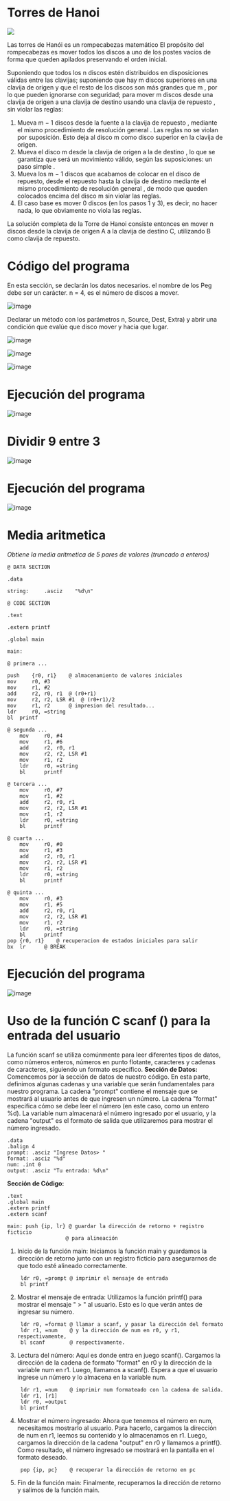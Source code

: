 # Torres de Hanoi
![](https://upload.wikimedia.org/wikipedia/commons/6/60/Tower_of_Hanoi_4.gif)

Las torres de Hanói es un rompecabezas matemático El propósito del rompecabezas es mover todos los discos a uno de los postes vacíos de forma que queden apilados preservando el orden inicial.

Suponiendo que todos los n discos estén distribuidos en disposiciones válidas entre las clavijas; suponiendo que hay m discos superiores en una clavija de origen y que el resto de los discos son más grandes que m , por lo que pueden ignorarse con seguridad; para mover m discos desde una clavija de origen a una clavija de destino usando una clavija de repuesto , sin violar las reglas:

1. Mueva m − 1 discos desde la fuente a la clavija de repuesto , mediante el mismo procedimiento de resolución general . Las reglas no se violan por suposición. Esto deja al disco m como disco superior en la clavija de origen.
2. Mueva el disco m desde la clavija de origen a la de destino , lo que se garantiza que será un movimiento válido, según las suposiciones: un paso simple .
3. Mueva los m − 1 discos que acabamos de colocar en el disco de repuesto, desde el repuesto hasta la clavija de destino mediante el mismo procedimiento de resolución general , de modo que queden colocados encima del disco m sin violar las reglas.
4. El caso base es mover 0 discos (en los pasos 1 y 3), es decir, no hacer nada, lo que obviamente no viola las reglas.

La solución completa de la Torre de Hanoi consiste entonces en mover n discos desde la clavija de origen A a la clavija de destino C, utilizando B como clavija de repuesto.



# Código del programa

En esta sección, se declarán los datos necesarios. el nombre de los Peg debe ser un carácter. n = 4, es el número de discos a mover.

![image](https://github.com/tectijuana/armexpos-covid/assets/105743084/9eee297f-3cf0-4427-9108-2987879c1b58)


Declarar un método con los parámetros n, Source, Dest, Extra) y abrir una condición que evalúe que disco mover y hacia que lugar.

![image](https://github.com/tectijuana/armexpos-covid/assets/105743084/c87a23e7-305a-4b48-963e-f6685261dc36)

![image](https://github.com/tectijuana/armexpos-covid/assets/105743084/de229cbf-4a3c-4d70-beb0-dd097a9a2fb2)

![image](https://github.com/tectijuana/armexpos-covid/assets/105743084/fb59efaa-0c47-4785-94ea-ec713f12744d)


# Ejecución del programa

![image](https://github.com/tectijuana/armexpos-covid/assets/105743084/57e0c777-a0d9-4398-8b6f-5ef7d1a9b2fe)


# Dividir 9 entre 3

![image](https://github.com/tectijuana/armexpos-covid/assets/105743084/854b16e2-e1ef-41da-b313-9666943f9b0d)

  
# Ejecución del programa

![image](https://github.com/tectijuana/armexpos-covid/assets/105743084/ac7f27d2-9434-4f31-9ed5-729692bd662c)


# Media aritmetica

_Obtiene la media aritmetica de 5 pares de valores (truncado a enteros)_

``` @ DATA SECTION ```

``` .data ```

``` string: 	.asciz	  "%d\n" ```

``` @ CODE SECTION ```

``` .text ```

``` .extern printf ```

``` .global main ```

``` main: ```

	@ primera ...
 
	push	{r0, r1}	@ almacenamiento de valores iniciales
	mov 	r0, #3
	mov 	r1, #2
	add 	r2, r0, r1	@ (r0+r1)
	mov 	r2, r2, LSR #1	@ (r0+r1)/2
	mov 	r1, r2		@ impresion del resultado...
	ldr 	r0, =string
	bl	printf

	@ segunda ...
        mov     r0, #4
        mov     r1, #6
        add     r2, r0, r1
        mov     r2, r2, LSR #1
        mov     r1, r2
        ldr     r0, =string
        bl      printf

	@ tercera ...
        mov     r0, #7
        mov     r1, #2
        add     r2, r0, r1
        mov     r2, r2, LSR #1
        mov     r1, r2
        ldr     r0, =string
        bl      printf

	@ cuarta ...
        mov     r0, #0
        mov     r1, #3
        add     r2, r0, r1
        mov     r2, r2, LSR #1
        mov     r1, r2
        ldr     r0, =string
        bl      printf

	@ quinta ...
        mov     r0, #3
        mov     r1, #5
        add     r2, r0, r1
        mov     r2, r2, LSR #1
        mov     r1, r2
        ldr     r0, =string
        bl      printf
	pop	{r0, r1}	@ recuperacion de estados iniciales para salir
	bx	lr		@ BREAK

# Ejecución del programa

![image](https://github.com/tectijuana/armexpos-covid/assets/105743084/616cfd8b-aa87-4ab4-a3bb-b7dd7a23f16c)

# Uso de la función C scanf () para la entrada del usuario

La función scanf se utiliza comúnmente para leer diferentes tipos de datos, como números enteros, números en punto flotante, caracteres y cadenas de caracteres, siguiendo un formato específico. 
**Sección de Datos:**
Comencemos por la sección de datos de nuestro código. En esta parte, definimos algunas cadenas y una variable que serán fundamentales para nuestro programa. La cadena "prompt" contiene el mensaje que se mostrará al usuario antes de que ingresen un número. La cadena "format" especifica cómo se debe leer el número (en este caso, como un entero %d). La variable num almacenará el número ingresado por el usuario, y la cadena "output" es el formato de salida que utilizaremos para mostrar el número ingresado.
	
 	.data
	.balign 4
	prompt: .asciz "Ingrese Datos> "
	format: .asciz "%d"
	num: .int 0
	output: .asciz "Tu entrada: %d\n"
 
**Sección de Código:**

	.text
	.global main
	.extern printf
	.extern scanf
	
	main: push {ip, lr} @ guardar la dirección de retorno + registro ficticio
	                   @ para alineación
1. Inicio de la función main: Iniciamos la función main y guardamos la dirección de retorno junto con un registro ficticio para asegurarnos de que todo esté alineado correctamente.

		ldr r0, =prompt @ imprimir el mensaje de entrada
		bl printf

2. Mostrar el mensaje de entrada: Utilizamos la función printf() para mostrar el mensaje " > " al usuario. Esto es lo que verán antes de ingresar su número.
   
		ldr r0, =format @ llamar a scanf, y pasar la dirección del formato
		ldr r1, =num    @ y la dirección de num en r0, y r1, respectivamente,
		bl scanf        @ respectivamente.

3. Lectura del número: Aquí es donde entra en juego scanf(). Cargamos la dirección de la cadena de formato "format" en r0 y la dirección de la variable num en r1. Luego, llamamos a scanf(). Espera a que el usuario ingrese un número y lo almacena en la variable num.
 
		ldr r1, =num    @ imprimir num formateado con la cadena de salida.
		ldr r1, [r1]
		ldr r0, =output
		bl printf

4. Mostrar el número ingresado: Ahora que tenemos el número en num, necesitamos mostrarlo al usuario. Para hacerlo, cargamos la dirección de num en r1, leemos su contenido y lo almacenamos en r1. Luego, cargamos la dirección de la cadena "output" en r0 y llamamos a printf(). Como resultado, el número ingresado se mostrará en la pantalla en el formato deseado.
 
		pop {ip, pc}    @ recuperar la dirección de retorno en pc

5. Fin de la función main: Finalmente, recuperamos la dirección de retorno y salimos de la función main.
